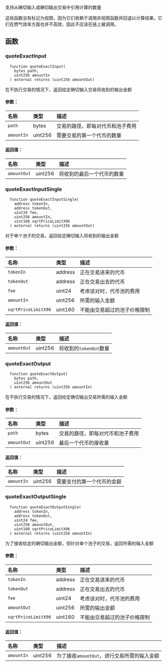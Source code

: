 支持从确切输入或确切输出交易中引用计算的数量

这些函数没有标记为视图，因为它们依赖于调用非视图函数并回退以计算结果。它们在燃气效率方面也并不高效，因此不应该在链上被调用。

## 函数

### quoteExactInput

```solidity
  function quoteExactInput(
    bytes path,
    uint256 amountIn
  ) external returns (uint256 amountOut)
```

在不执行交易的情况下，返回给定确切输入交易将收到的输出金额

#### 参数：

| 名称       | 类型    | 描述                                                 |
| :--------- | :------ | :--------------------------------------------------- |
| `path`     | bytes   | 交易的路径，即每对代币和池子费用                   |
| `amountIn` | uint256 | 需要交易的第一个代币的数量                         |

#### 返回值：

| 名称        | 类型    | 描述                                         |
| :---------- | :------ | :------------------------------------------- |
| `amountOut` | uint256 | 将收到的最后一个代币的数量                 |

### quoteExactInputSingle

```solidity
  function quoteExactInputSingle(
    address tokenIn,
    address tokenOut,
    uint24 fee,
    uint256 amountIn,
    uint160 sqrtPriceLimitX96
  ) external returns (uint256 amountOut)
```

对于单个池子的交易，返回给定确切输入将收到的输出金额

#### 参数：

| 名称                | 类型    | 描述                                                     |
| :------------------ | :------ | :------------------------------------------------------- |
| `tokenIn`           | address | 正在交易进来的代币                                       |
| `tokenOut`          | address | 正在交易出去的代币                                       |
| `fee`               | uint24  | 考虑该对时，代币池的费用                                 |
| `amountIn`          | uint256 | 所需的输入金额                                           |
| `sqrtPriceLimitX96` | uint160 | 不能由交易超过的池子价格限制                             |

#### 返回值：

| 名称        | 类型    | 描述                                     |
| :---------- | :------ | :---------------------------------------- |
| `amountOut` | uint256 | 将收到的`tokenOut`数量                   |

### quoteExactOutput

```solidity
  function quoteExactOutput(
    bytes path,
    uint256 amountOut
  ) external returns (uint256 amountIn)
```

在不执行交易的情况下，返回给定确切输出交易所需的输入金额

#### 参数：

| 名称        | 类型    | 描述                                                 |
| :---------- | :------ | :--------------------------------------------------- |
| `path`      | bytes   | 交易的路径，即每对代币和池子费用                   |
| `amountOut` | uint256 | 最后一个代币的接收量                                 |

#### 返回值：

| 名称       | 类型    | 描述                                   |
| :--------- | :------ | :------------------------------------- |
| `amountIn` | uint256 | 需要支付的第一个代币的金额             |

### quoteExactOutputSingle

```solidity
  function quoteExactOutputSingle(
    address tokenIn,
    address tokenOut,
    uint24 fee,
    uint256 amountOut,
    uint160 sqrtPriceLimitX96
  ) external returns (uint256 amountIn)
```

为了接收给定的确切输出金额，但针对单个池子的交易，返回所需的输入金额

#### 参数：

| 名称                | 类型    | 描述                                                     |
| :------------------ | :------ | :------------------------------------------------------- |
| `tokenIn`           | address | 正在交易进来的代币                                       |
| `tokenOut`          | address | 正在交易出去的代币                                       |
| `fee`               | uint24  | 考虑该对时，代币池的费用                                 |
| `amountOut`         | uint256 | 所需的输出金额                                           |
| `sqrtPriceLimitX96` | uint160 | 不能由交易超过的池子价格限制                             |

#### 返回值：

| 名称       | 类型    | 描述                                                                   |
| :--------- | :------ | :--------------------------------------------------------------------- |
| `amountIn` | uint256 | 为了接收`amountOut`，进行交易所需的输入金额                           |